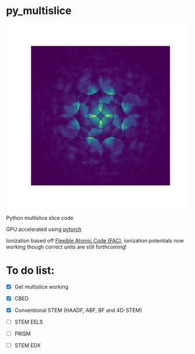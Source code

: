 # py_multislice

![](cbed.png)

Python multislice slice code

GPU accelerated using 
[pytorch](https://pytorch.org/)

Ionization based off [Flexible Atomic Code (FAC)](https://github.com/flexible-atomic-code/fac), ionization potentials now working though correct units are still forthcoming!

# To do list:

- [x] Get multislice working
- [x] CBED
- [x] Conventional STEM (HAADF, ABF, BF and 4D-STEM)
- [ ] STEM EELS
- [ ] PRISM
- [ ] STEM EDX



